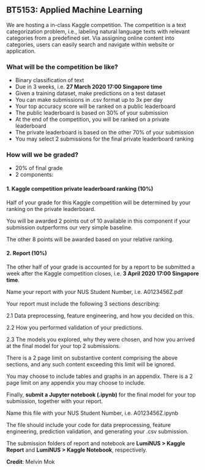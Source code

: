 ## BT5153: Applied Machine Learning

We are hosting a in-class Kaggle competition. The competition is a text categorization problem, i.e., labeling natural language texts with relevant categories from a predefined set. Via assigning online content into categories, users can easily search and navigate within website or application.  

### What will be the competition be like?

- Binary classification of text
- Due in 3 weeks, i.e. **27 March 2020 17:00 Singapore time**
- Given a training dataset, make predictions on a test dataset
- You can make submissions in .csv format up to 3x per day
- Your top accuracy score will be ranked on a public leaderboard
- The public leaderboard is based on 30% of your submission
- At the end of the competition, you will be ranked on a private leaderboard
- The private leaderboard is based on the other 70% of your submission
- You may select 2 submissions for the final private leaderboard ranking

### How will we be graded?

- 20% of final grade
- 2 components:

#### 1. Kaggle competition private leaderboard ranking (10%)

Half of your grade for this Kaggle competition will be determined by your ranking on the private leaderboard.

You will be awarded 2 points out of 10 available in this component if your submission outperforms our very simple baseline.

The other 8 points will be awarded based on your relative ranking.

#### 2. Report (10%)

The other half of your grade is accounted for by a report to be submitted a week after the Kaggle competition closes, i.e. **3 April 2020 17:00 Singapore time**.

Name your report with your NUS Student Number, i.e. A0123456Z.pdf

Your report must include the following 3 sections describing:

2.1 Data preprocessing, feature engineering, and how you decided on this.

2.2 How you performed validation of your predictions.

2.3 The models you explored, why they were chosen, and how you arrived at the final model for your top 2 submissions.

There is a 2 page limit on substantive content comprising the above sections, and any such content exceeding this limit will be ignored.

You may choose to include tables and graphs in an appendix. There is a 2 page limit on any appendix you may choose to include. 

Finally, **submit a Jupyter notebook (.ipynb)** for the final model for your top submission, together with your report.

Name this file with your NUS Student Number, i.e. A0123456Z.ipynb

The file should include your code for data preprocessing, feature engineering, prediction validation, and generating your .csv submission. 

The submission folders of report and notebook are **LumiNUS > Kaggle Report** and **LumiNUS > Kaggle Notebook**, respectively. 

**Credit**: Melvin Mok
